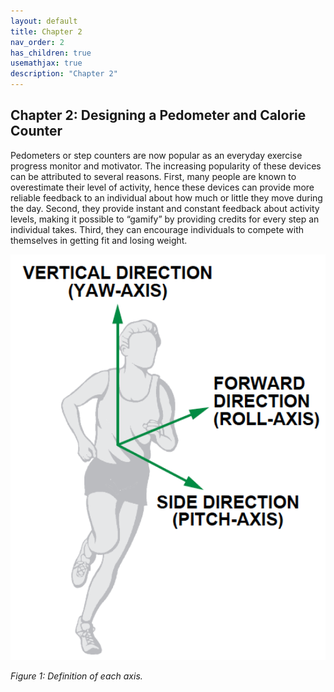 ```yaml
---
layout: default
title: Chapter 2
nav_order: 2
has_children: true
usemathjax: true
description: "Chapter 2"
---
```


## Chapter 2: Designing a Pedometer and Calorie Counter

Pedometers or step counters are now popular as an everyday exercise progress monitor and motivator. The increasing popularity of these devices can be attributed to several reasons. First, many people are known to overestimate their level of activity, hence these devices can provide more reliable feedback to an individual about how much or little they move during the day. Second, they provide instant and constant feedback about activity levels, making it possible to “gamify” by providing credits for every step an individual takes. Third, they can encourage individuals to compete with themselves in getting fit and losing weight. 

<img src="images/image9.png" alt="drawing" width="600"/>

_Figure 1: Definition of each axis._
